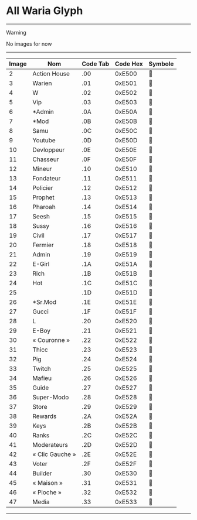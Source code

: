 # All Waria Glyph
---
> [!WARNING]
> No images for now
---

| Image       | Nom            | Code Tab | Code Hex | Symbole |
|-------------|----------------|----------|----------|---------|
| 2           | Action House   | .00      | 0xE500   |       |
| 3           | Warien         | .01      | 0xE501   |       |
| 4           | W              | .02      | 0xE502   |       |
| 5           | Vip            | .03      | 0xE503   |       |
| 6           | *Admin         | .0A      | 0xE50A   |       |
| 7           | *Mod           | .0B      | 0xE50B   |       |
| 8           | Samu           | .0C      | 0xE50C   |       |
| 9           | Youtube        | .0D      | 0xE50D   |       |
| 10          | Devloppeur     | .0E      | 0xE50E   |       |
| 11          | Chasseur       | .0F      | 0xE50F   |       |
| 12          | Mineur         | .10      | 0xE510   |       |
| 13          | Fondateur      | .11      | 0xE511   |       |
| 14          | Policier       | .12      | 0xE512   |       |
| 15          | Prophet        | .13      | 0xE513   |       |
| 16          | Pharoah        | .14      | 0xE514   |       |
| 17          | Seesh          | .15      | 0xE515   |       |
| 18          | Sussy          | .16      | 0xE516   |       |
| 19          | Civil          | .17      | 0xE517   |       |
| 20          | Fermier        | .18      | 0xE518   |       |
| 21          | Admin          | .19      | 0xE519   |       |
| 22          | E-Girl         | .1A      | 0xE51A   |       |
| 23          | Rich           | .1B      | 0xE51B   |       |
| 24          | Hot            | .1C      | 0xE51C   |       |
| 25          | <Hacker>       | .1D      | 0xE51D   |       |
| 26          | *Sr.Mod        | .1E      | 0xE51E   |       |
| 27          | Gucci          | .1F      | 0xE51F   |       |
| 28          | L              | .20      | 0xE520   |       |
| 29          | E-Boy          | .21      | 0xE521   |       |
| 30          | « Couronne »   | .22      | 0xE522   |       |
| 31          | Thicc          | .23      | 0xE523   |       |
| 32          | Pig            | .24      | 0xE524   |       |
| 33          | Twitch         | .25      | 0xE525   |       |
| 34          | Mafieu         | .26      | 0xE526   |       |
| 35          | Guide          | .27      | 0xE527   |       |
| 36          | Super-Modo     | .28      | 0xE528   |       |
| 37          | Store          | .29      | 0xE529   |       |
| 38          | Rewards        | .2A      | 0xE52A   |       |
| 39          | Keys           | .2B      | 0xE52B   |       |
| 40          | Ranks          | .2C      | 0xE52C   |       |
| 41          | Moderateurs    | .2D      | 0xE52D   |       |
| 42          | « Clic Gauche »| .2E      | 0xE52E   |       |
| 43          | Voter          | .2F      | 0xE52F   |       |
| 44          | Builder        | .30      | 0xE530   |       |
| 45          | « Maison »     | .31      | 0xE531   |       |
| 46          | « Pioche »     | .32      | 0xE532   |       |
| 47          | Media          | .33      | 0xE533   |       |
---
